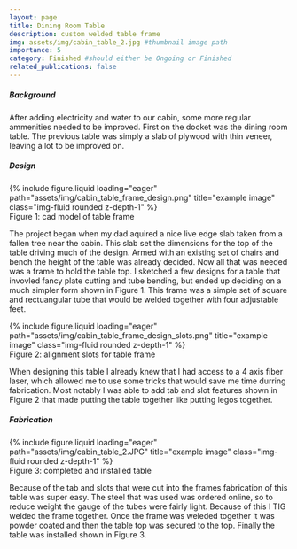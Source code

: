 ```yaml
---
layout: page
title: Dining Room Table
description: custom welded table frame
img: assets/img/cabin_table_2.jpg #thumbnail image path
importance: 5
category: Finished #should either be Ongoing or Finished
related_publications: false
---
```


<div class="row">
    <div class="col-12">
        <h5><strong>Background</strong></h5>
    </div>
</div>

After adding electricity and water to our cabin, some more regular ammenities needed to be improved. First on the docket was the dining room table. The previous table was simply a slab of plywood with thin veneer, leaving a lot to be improved on. 

<div class="row">
    <div class="col-12">
        <h5><strong>Design</strong></h5>
    </div>
</div>

<div class="row">
    <div class="col-sm mt-3 mt-md-0">
        {% include figure.liquid loading="eager" path="assets/img/cabin_table_frame_design.png" title="example image" class="img-fluid rounded z-depth-1" %}
    </div>
</div>
<div class="caption">
    Figure 1: cad model of table frame
</div>

The project began when my dad aquired a nice live edge slab taken from a fallen tree near the cabin. This slab set the dimensions for the top of the table driving much of the design. Armed with an existing set of chairs and bench the height of the table was already decided. Now all that was needed was a frame to hold the table top. I sketched a few designs for a table that invovled fancy plate cutting and tube bending, but ended up deciding on a much simpler form shown in Figure 1. This frame was a simple set of square and rectuangular tube that would be welded together with four adjustable feet. 

<div class="row">
    <div class="col-sm mt-3 mt-md-0">
        {% include figure.liquid loading="eager" path="assets/img/cabin_table_frame_design_slots.png" title="example image" class="img-fluid rounded z-depth-1" %}
    </div>
</div>
<div class="caption">
    Figure 2: alignment slots for table frame
</div>

When designing this table I already knew that I had access to a 4 axis fiber laser, which allowed me to use some tricks that would save me time durring fabrication. Most notably I was able to add tab and slot features shown in Figure 2 that made putting the table together like putting legos together.

<div class="row">
    <div class="col-12">
        <h5><strong>Fabrication</strong></h5>
    </div>
</div>

<div class="row">
    <div class="col-sm mt-3 mt-md-0">
        {% include figure.liquid loading="eager" path="assets/img/cabin_table_2.JPG" title="example image" class="img-fluid rounded z-depth-1" %}
    </div>
</div>
<div class="caption">
    Figure 3: completed and installed table
</div>

Because of the tab and slots that were cut into the frames fabrication of this table was super easy. The steel that was used was ordered online, so to reduce weight the gauge of the tubes were fairly light. Because of this I TIG welded the frame together. Once the frame was weleded together it was powder coated and then the table top was secured to the top. Finally the table was installed shown in Figure 3. 
